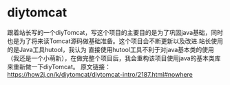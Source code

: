 # diytomcat
跟着站长写的一个diyTomcat，写这个项目的主要目的是为了巩固java基础，同时也是为了将来读Tomcat源码做基础准备。这个项目会不断更新以及改进.站长使用的是Java工具hutool，我认为
直接使用hutool工具不利于对java基本类的使用（我还是一个小萌新），在做完整个项目后，我会重构该项目使用java的基本类库来重新做一下diyTomcat。
原文链接：https://how2j.cn/k/diytomcat/diytomcat-intro/2187.html#nowhere
